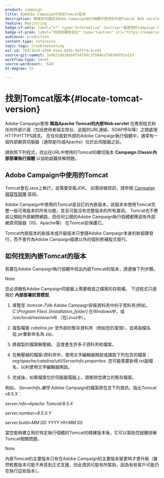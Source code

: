 ```yaml
---
product: campaign
title: 在Adobe Campaign中找到Tomcat版本
description: 瞭解如何確定Adobe Campaign執行個體中使用的內嵌Tomcat Web servlet的目前版本
feature: Monitoring
badge-v7-only: label="v7" type="Informative" tooltip="僅適用於Campaign Classic v7"
badge-v7-prem: label="內部部署和混合" type="Caution" url="https://experienceleague.adobe.com/docs/campaign-classic/using/installing-campaign-classic/architecture-and-hosting-models/hosting-models-lp/hosting-models.html?lang=zh-Hant" tooltip="僅適用於內部部署和混合部署"
audience: production
content-type: reference
topic-tags: troubleshooting
exl-id: 76411b29-d300-4aaa-8d3b-d8ff74c3ce93
source-git-commit: 3a9b21d626b60754789c3f594ba798309f62a553
workflow-type: tm+mt
source-wordcount: '524'
ht-degree: 1%

---
```


# 找到Tomcat版本{#locate-tomcat-version}



Adobe Campaign使用 **稱為Apache Tomcat的內嵌Web servlet** 在應用程式和任何外部介面（包括使用者端主控台、追蹤的URL連結、SOAP呼叫等）之間處理HTTP/HTTPS請求。 在任何面對外部的Adobe Campaign執行個體中，通常有一個外部網頁伺服器（通常是IIS或Apache）位於此伺服器之前。

請依照下列程式，找出在URL中使用的Tomcat的確切版本 **Campaign Classic內部部署執行個體** 以協助疑難排解問題。

## Adobe Campaign中使用的Tomcat

Tomcat會在Java上執行，並需要安裝JDK。 如需詳細資訊，請參閱 [Campaign相容性矩陣](../../rn/using/compatibility-matrix.md) 區段。

Adobe Campaign中使用的Tomcat是自訂的內嵌版本，該版本未使用Tomcat完整一般可用版本的所有功能，並且可能沒有完整版本的所有漏洞。 Tomcat也不應該公開給外部網際網路，而任何公開的Adobe Campaign執行個體都應該有外部網頁伺服器（IIS、Apache等） 在Tomcat前保護它。

Tomcat內嵌版本的新版本或升級版本只會隨Adobe Campaign本身的新組建發行，而不會作為Adobe Campaign組建以外的個別修補程式發行。

## 如何找到內嵌Tomcat的版本

若要在Adobe Campaign執行個體中找出內嵌Tomcat的版本，請遵循下列步驟。

>[!NOTE]
>
>您必須擁有Adobe Campaign伺服器上需要檢查之檔案的存取權。 下述程式只適用於 **內部部署託管模型**.

1. 導覽至 *\tomcat-7\lib* Adobe Campaign安裝資料夾中的子資料夾(例如， *C:\Program Files\ [Installation_folder]* 在Windows中，或 */usr/local/neolane/nl6* （在Linux中）。

1. 複製檔案 *catalina.jar* 至外部的暫存資料夾（例如您的案頭），並將副檔名從.jar重新命名為.zip。

1. 將複製的檔案解壓縮。 這會產生許多子資料夾和檔案。

1. 在解壓縮的檔案/資料夾中，使用文字編輯器開啟或讀取下列包含的檔案： *org/apache/catalina/util/ServerInfo.properties*. 您可能需要新增.txt副檔名，以利使用文字編輯器開啟。

1. 完成後，如果檔案位於伺服器電腦上，請刪除您建立的暫存檔案。

例如， *ServerInfo.屬性* Adobe Campaign的檔案將包含下列資訊，指出Tomcat v8.5.X：

*server.info=Apache Tomcat/8.5.X*

*server.number=8.5.X.Y*

*server.build=MM DD YYYY HH:MM:SS*

當您能夠建立用於特定執行個體的Tomcat的精確版本後，它可以幫助您疑難排解Tomcat相關問題。

>[!NOTE]
>
>內嵌Tomcat的主要版本只有在Adobe Campaign的主要版本變更時才會升級（雖然較舊版本可能不再受到正式支援，但此資訊可能有所幫助，因為有些客戶可能仍在執行這些版本）。
>

